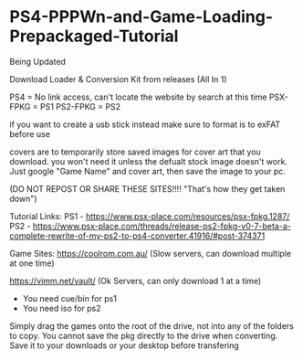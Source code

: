 # PS4-PPPWn-and-Game-Loading-Prepackaged-Tutorial
Being Updated

Download Loader & Conversion Kit from releases (All In 1)

PS4 = No link access, can't locate the website by search at this time
PSX-FPKG = PS1
PS2-FPKG = PS2

if you want to create a usb stick instead make sure to format is to exFAT before use

covers are to temporarily store saved images for cover art that you download. 
you won't need it unless the defualt stock image doesn't work.
Just google "Game Name" and cover art, then save the image to your pc.

(DO NOT REPOST OR SHARE THESE SITES!!!! "That's how they get taken down")

Tutorial Links:
PS1 - https://www.psx-place.com/resources/psx-fpkg.1287/
PS2 - https://www.psx-place.com/threads/release-ps2-fpkg-v0-7-beta-a-complete-rewrite-of-my-ps2-to-ps4-converter.41916/#post-374371

Game Sites:
https://coolrom.com.au/ (Slow servers, can download multiple at one time)

https://vimm.net/vault/ (Ok Servers, can only download 1 at a time)


- You need cue/bin for ps1
- You need iso for ps2

Simply drag the games onto the root of the drive, not into any of the folders to copy. 
You cannot save the pkg directly to the drive when converting. Save it to your downloads or your desktop before transfering
